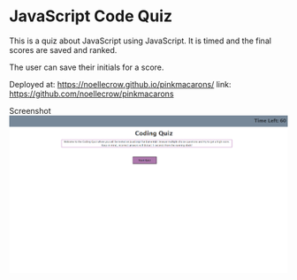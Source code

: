 # JavaScript Code Quiz

This is a quiz about JavaScript using JavaScript. It is timed and the final scores are saved and ranked.

The user can save their initials for a score.


Deployed at: https://noellecrow.github.io/pinkmacarons/
link: https://github.com/noellecrow/pinkmacarons


Screenshot
![Alt text](./assets/codequiz.png)

